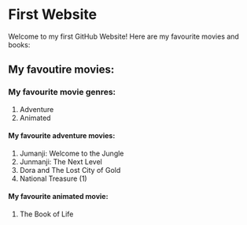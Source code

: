 # First Website
 
 Welcome to my first GitHub Website! Here are my favourite movies and books:
 
 ## My favoutire movies:
 ### My favourite movie genres:
 1. Adventure
 2. Animated
#### My favourite adventure movies:
 1. Jumanji: Welcome to the Jungle
 2. Junmanji: The Next Level
 3. Dora and The Lost City of Gold
 4. National Treasure (1)
#### My favourite animated movie:
1. The Book of Life
